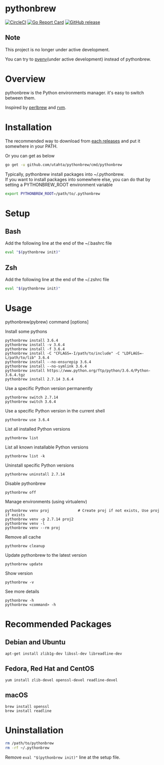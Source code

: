 # pythonbrew

[![CircleCI](https://circleci.com/gh/utahta/pythonbrew/tree/master.svg?style=svg)](https://circleci.com/gh/utahta/pythonbrew/tree/master)
[![Go Report Card](https://goreportcard.com/badge/github.com/utahta/pythonbrew)](https://goreportcard.com/report/github.com/utahta/pythonbrew)
[![GitHub release](https://img.shields.io/github/release/utahta/pythonbrew.svg)](https://github.com/utahta/pythonbrew/releases)

## Note

This project is no longer under active development.

You can try to [pyenv](https://github.com/pyenv/pyenv)(under active development) instead of pythonbrew.

# Overview

pythonbrew is the Python environments manager. it's easy to switch between them.

Inspired by [perlbrew](http://github.com/gugod/App-perlbrew) and [rvm](https://github.com/wayneeseguin/rvm).

# Installation

The recommended way to download from [each releases](https://github.com/utahta/pythonbrew/releases) and put it somewhere in your PATH.

Or you can get as below
```sh
go get -u github.com/utahta/pythonbrew/cmd/pythonbrew
```

Typically, pythonbrew install packages into ~/.pythonbrew.  
If you want to install packages into somewhere else, you can do that by setting a PYTHONBREW_ROOT environment variable
```sh
export PYTHONBREW_ROOT=/path/to/.pythonbrew
```

# Setup

## Bash

Add the following line at the end of the ~/.bashrc file
```sh
eval "$(pythonbrew init)"
```

## Zsh

Add the following line at the end of the ~/.zshrc file
```sh
eval "$(pythonbrew init)"
```

# Usage

pythonbrew(pybrew) command [options]

Install some pythons
```
pythonbrew install 3.6.4
pythonbrew install -v 3.6.4
pythonbrew install -f 3.6.4
pythonbrew install -C "CFLAGS=-I/path/to/include" -C "LDFLAGS=-L/path/to/lib" 3.6.4
pythonbrew install --no-ensurepip 3.6.4
pythonbrew install --no-symlink 3.6.4
pythonbrew install https://www.python.org/ftp/python/3.6.4/Python-3.6.4.tgz
pythonbrew install 2.7.14 3.6.4
```

Use a specific Python version permanently
```
pythonbrew switch 2.7.14
pythonbrew switch 3.6.4
```

Use a specific Python version in the current shell
```
pythonbrew use 3.6.4
```

List all installed Python versions
```
pythonbrew list
```

List all known installable Python versions
```
pythonbrew list -k
```

Uninstall specific Python versions
```
pythonbrew uninstall 2.7.14
```

Disable pythonbrew
```
pythonbrew off
```

Manage environments (using virtualenv)
```
pythonbrew venv proj             # Create proj if not exists, Use proj if exists
pythonbrew venv -p 2.7.14 proj2
pythonbrew venv -l
pythonbrew venv --rm proj
```

Remove all cache
```
pythonbrew cleanup
```

Update pythonbrew to the latest version
```
pythonbrew update
```

Show version
```
pythonbrew -v
```

See more details
```
pythonbrew -h
pythonbrew <command> -h
```

# Recommended Packages

## Debian and Ubuntu

```
apt-get install zlib1g-dev libssl-dev libreadline-dev
```

## Fedora, Red Hat and CentOS

```
yum install zlib-devel openssl-devel readline-devel
```

## macOS

```
brew install openssl
brew install readline
```

# Uninstallation

```sh
rm /path/to/pythonbrew
rm -rf ~/.pythonbrew
```
Remove `eval "$(pythonbrew init)"` line at the setup file.
